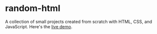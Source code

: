 # random-html

A collection of small projects created from scratch with HTML, CSS, and  
JavaScript. Here's the 
[live demo](https://jvkolyadich.github.io/random-html/).
